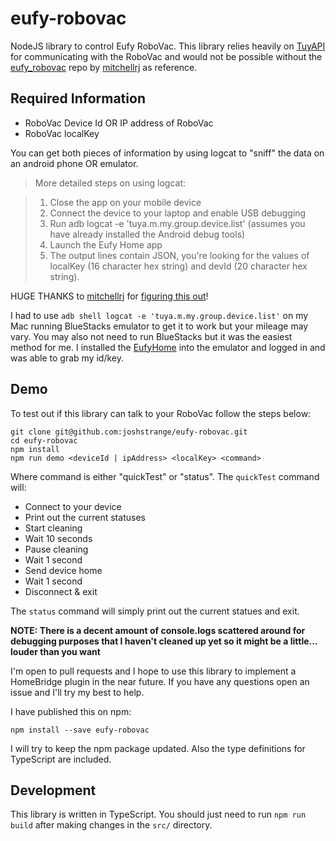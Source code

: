 # eufy-robovac
NodeJS library to control Eufy RoboVac. This library relies heavily on [TuyAPI](https://github.com/codetheweb/tuyapi) for communicating with the RoboVac and would not be possible without the [eufy_robovac](https://github.com/mitchellrj/eufy_robovac) repo by [mitchellrj](https://github.com/mitchellrj) as reference.


## Required Information

* RoboVac Device Id OR IP address of RoboVac
* RoboVac localKey

You can get both pieces of information by using logcat to "sniff" the data on an android phone OR emulator.


> More detailed steps on using logcat:
  
>  1. Close the app on your mobile device
>  2. Connect the device to your laptop and enable USB debugging
>  3. Run adb logcat -e 'tuya.m.my.group.device.list' (assumes you have already installed the Android debug tools)
>  4. Launch the Eufy Home app
>  5. The output lines contain JSON, you're looking for the values of localKey (16 character hex string) and devId (20 character hex string).

HUGE THANKS to [mitchellrj](https://github.com/mitchellrj) for [figuring this out](https://github.com/google/python-lakeside/issues/16#issuecomment-484792907)!

I had to use `adb shell logcat -e 'tuya.m.my.group.device.list'` on my Mac running BlueStacks emulator to get it to work but your mileage may vary. You may also not need to run BlueStacks but it was the easiest method for me. I installed the [EufyHome](https://play.google.com/store/apps/details?id=com.eufylife.smarthome) into the emulator and logged in and was able to grab my id/key.


## Demo

To test out if this library can talk to your RoboVac follow the steps below:

```
git clone git@github.com:joshstrange/eufy-robovac.git
cd eufy-robovac
npm install
npm run demo <deviceId | ipAddress> <localKey> <command>
```

Where command is either "quickTest" or "status". The `quickTest` command will:

* Connect to your device
* Print out the current statuses
* Start cleaning
* Wait 10 seconds
* Pause cleaning
* Wait 1 second
* Send device home
* Wait 1 second
* Disconnect & exit

The `status` command will simply print out the current statues and exit.

**NOTE: There is a decent amount of console.logs scattered around for debugging purposes that I haven't cleaned up yet so it might be a little... louder than you want**

I'm open to pull requests and I hope to use this library to implement a HomeBridge plugin in the near future. If you have any questions open an issue and I'll try my best to help.

I have published this on npm:

```
npm install --save eufy-robovac
```

I will try to keep the npm package updated. Also the type definitions for TypeScript are included.


## Development

This library is written in TypeScript. You should just need to run `npm run build` after making changes in the `src/` directory.
